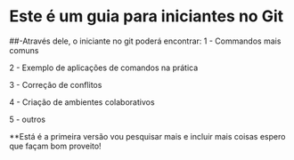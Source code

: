 # Este é um guia para iniciantes no Git
##-Através dele, o iniciante no git poderá encontrar:
1 - Commandos mais comuns

2 - Exemplo de aplicações de comandos na prática

3 - Correção de conflitos

4 - Criação de ambientes colaborativos

5 - outros

**Está é a primeira versão vou pesquisar mais e incluir mais coisas espero que façam bom proveito!
